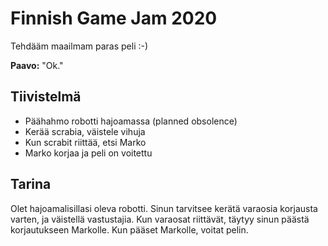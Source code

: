 # Finnish Game Jam 2020

Tehdääm maailmam paras peli :-)

**Paavo:** "Ok."

## Tiivistelmä

- Päähahmo robotti hajoamassa (planned obsolence)
- Kerää scrabia, väistele vihuja
- Kun scrabit riittää, etsi Marko
- Marko korjaa ja peli on voitettu

## Tarina

Olet hajoamalisillasi oleva robotti. Sinun tarvitsee kerätä varaosia korjausta varten, ja väistellä vastustajia. Kun varaosat riittävät, täytyy sinun päästä korjautukseen Markolle. Kun pääset Markolle, voitat pelin.
